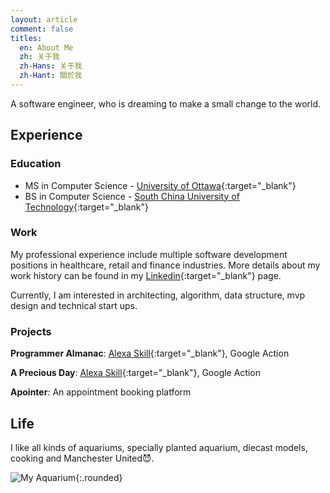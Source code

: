 ```yaml
---
layout: article
comment: false
titles:
  en: About Me
  zh: 关于我
  zh-Hans: 关于我
  zh-Hant: 關於我
---
```


A software engineer, who is dreaming to make a small change to the world.

## Experience

### Education

- MS in Computer Science - [University of Ottawa](https://www.uottawa.ca/en){:target="\_blank"}
- BS in Computer Science - [South China University of Technology](http://en.scut.edu.cn/){:target="\_blank"}

### Work

My professional experience include multiple software development positions in healthcare, retail and finance industries. More details about my work history can be found in my [Linkedin](https://www.linkedin.com/in/rz-li/){:target="\_blank"} page.

Currently, I am interested in architecting, algorithm, data structure, mvp design and technical start ups.

### Projects

**Programmer Almanac**: [Alexa Skill](https://www.amazon.ca/Apointer-Inc-Programmer-Almanac/dp/B07MRBB6Z8/ref=sr_1_1?ie=UTF8&qid=1549325275&sr=8-1&keywords=programmer+almanac){:target="\_blank"}, Google Action

**A Precious Day**: [Alexa Skill](https://www.amazon.ca/Apointer-Inc-A-Precious-Day/dp/B07N68Q8P1/ref=sr_1_3?ie=UTF8&qid=1549325434&sr=8-3&keywords=a+precious+day){:target="\_blank"}, Google Action

**Apointer**: An appointment booking platform

## Life

I like all kinds of aquariums, specially planted aquarium, diecast models, cooking and Manchester United😈.

![My Aquarium](https://s3.amazonaws.com/runzhuo-me/image/aquarium.JPG){:.rounded}
